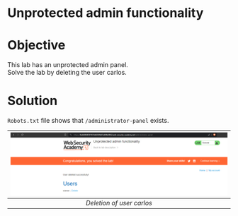 # Unprotected admin functionality
# Objective
This lab has an unprotected admin panel.\
Solve the lab by deleting the user carlos.

# Solution
`Robots.txt` file shows that `/administrator-panel` exists.

|![](Images/image-1.png)|
|:--:| 
| *Deletion of user carlos* |